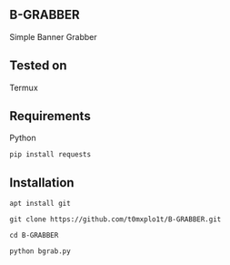 B-GRABBER
----
Simple Banner Grabber

Tested on
----
Termux

Requirements
----
Python

`pip install requests`

Installation
----
`apt install git`

`git clone https://github.com/t0mxplo1t/B-GRABBER.git`

`cd B-GRABBER`

`python bgrab.py`
